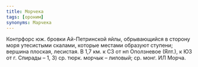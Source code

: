 ```yaml
---
title: Морчека
tags: [ороним]
synonyms: Марчека
---
```


Контрфорс юж. бровки Ай-Петринской яйлы, обрывающийся в сторону моря утесистыми
скалами, которые местами образуют ступени; вершина плоская, лесистая. В 1,7 км.
к СЗ от нп Оползневое (Ялт.), к ЮЗ от г. Спирады – 1, 3) ср. тюрк. морчык –
лиловый; ср. монг. ИЛ Морча.
